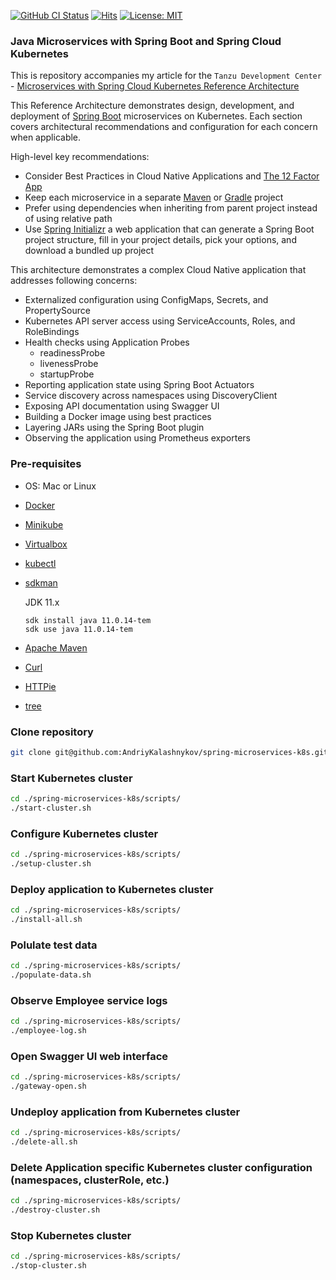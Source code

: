 [![GitHub CI Status](https://github.com/AndriyKalashnykov/spring-microservices-k8s/workflows/ci/badge.svg)](https://github.com/AndriyKalashnykov/spring-microservices-k8s/actions?query=workflow%3Aci)
[![Hits](https://hits.seeyoufarm.com/api/count/incr/badge.svg?url=https%3A%2F%2Fgithub.com%2FAndriyKalashnykov%2Fspring-microservices-k8s&count_bg=%2379C83D&title_bg=%23555555&icon=&icon_color=%23E7E7E7&title=hits&edge_flat=false)](https://hits.seeyoufarm.com)
[![License: MIT](https://img.shields.io/badge/License-MIT-yellow.svg)](https://opensource.org/licenses/MIT)
### Java Microservices with Spring Boot and Spring Cloud Kubernetes

This is repository accompanies my article for the `Tanzu Development Center` - [Microservices with Spring Cloud Kubernetes Reference Architecture](https://tanzu.vmware.com/developer/guides/app-enhancements-spring-k8s//)

This Reference Architecture demonstrates design, development, and deployment of
[Spring Boot](https://spring.io/projects/spring-boot) microservices on
Kubernetes. Each section covers architectural recommendations and configuration
for each concern when applicable.

High-level key recommendations:

- Consider Best Practices in Cloud Native Applications and [The 12
  Factor App](https://12factor.net/)
- Keep each microservice in a separate [Maven](https://maven.apache.org/) or
  [Gradle](https://docs.gradle.org/current/userguide/userguide.html) project
- Prefer using dependencies when inheriting from parent project instead of using
  relative path
- Use [Spring Initializr](https://start.spring.io/) a web application that can
  generate a Spring Boot project structure, fill in your project details, pick
  your options, and download a bundled up project

This architecture demonstrates a complex Cloud Native application that
addresses following concerns:

- Externalized configuration using ConfigMaps, Secrets, and PropertySource
- Kubernetes API server access using ServiceAccounts, Roles, and RoleBindings
- Health checks using Application Probes
  - readinessProbe
  - livenessProbe
  - startupProbe
- Reporting application state using Spring Boot Actuators
- Service discovery across namespaces using DiscoveryClient
- Exposing API documentation using Swagger UI
- Building a Docker image using best practices
- Layering JARs using the Spring Boot plugin
- Observing the application using Prometheus exporters
### Pre-requisites

- OS: Mac or Linux
- [Docker](https://docs.docker.com/install/)
- [Minikube](https://kubernetes.io/docs/tasks/tools/install-minikube/)
- [Virtualbox](https://www.virtualbox.org/manual/ch02.html)
- [kubectl](https://kubernetes.io/docs/tasks/tools/install-kubectl/)
- [sdkman](https://sdkman.io/install)

    JDK 11.x
    
    ```shell
    sdk install java 11.0.14-tem
    sdk use java 11.0.14-tem

    ```
- [Apache Maven](https://maven.apache.org/install.html)
- [Curl](https://help.ubidots.com/en/articles/2165289-learn-how-to-install-run-curl-on-windows-macosx-linux)
- [HTTPie](https://httpie.org/doc#installation)
- [tree](http://mama.indstate.edu/users/ice/tree/)

### Clone repository

```bash
git clone git@github.com:AndriyKalashnykov/spring-microservices-k8s.git
```

### Start Kubernetes cluster

```bash
cd ./spring-microservices-k8s/scripts/
./start-cluster.sh
```

### Configure Kubernetes cluster

```bash
cd ./spring-microservices-k8s/scripts/
./setup-cluster.sh
```

### Deploy application to Kubernetes cluster

```bash
cd ./spring-microservices-k8s/scripts/
./install-all.sh
```

### Polulate test data

```bash
cd ./spring-microservices-k8s/scripts/
./populate-data.sh
```

### Observe Employee service logs

```bash
cd ./spring-microservices-k8s/scripts/
./employee-log.sh
```

### Open Swagger UI web interface

```bash
cd ./spring-microservices-k8s/scripts/
./gateway-open.sh
```

### Undeploy application from Kubernetes cluster

```bash
cd ./spring-microservices-k8s/scripts/
./delete-all.sh
```

### Delete Application specific Kubernetes cluster configuration (namespaces, clusterRole, etc.)

```bash
cd ./spring-microservices-k8s/scripts/
./destroy-cluster.sh
```

### Stop Kubernetes cluster

```bash
cd ./spring-microservices-k8s/scripts/
./stop-cluster.sh
```
